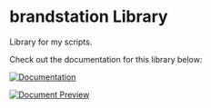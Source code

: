 # brandstation Library
Library for my scripts.

Check out the documentation for this library below:

[![Documentation](https://img.shields.io/badge/Docs-GitBook-blue?style=for-the-badge)](https://docs.brandstation.store/b_lib/docs)

[![Document Preview](https://github-production-user-asset-6210df.s3.amazonaws.com/39455422/391299432-ff70ff84-75f4-461a-9d59-d0f4eed0df9f.png?X-Amz-Algorithm=AWS4-HMAC-SHA256&X-Amz-Credential=AKIAVCODYLSA53PQK4ZA%2F20241201%2Fus-east-1%2Fs3%2Faws4_request&X-Amz-Date=20241201T005925Z&X-Amz-Expires=300&X-Amz-Signature=dc0f214c93d7f730f90c380923931546e7ca5dd04b4388ada0e31449b1d57fd1&X-Amz-SignedHeaders=host)](https://docs.brandstation.store/b_lib/docs)
